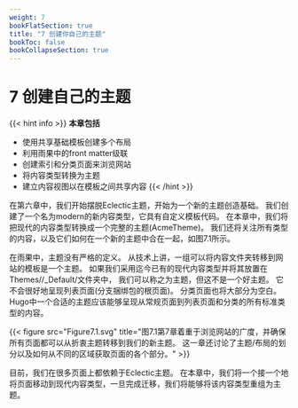 ```yaml
---
weight: 7
bookFlatSection: true
title: "7 创建你自己的主题"
bookToc: false
bookCollapseSection: true
---
```


# 7 创建自己的主题

{{< hint info >}}
**本章包括**
- 使用共享基础模板创建多个布局
- 利用雨果中的front matter级联
- 创建索引和分类页面来浏览网站
- 将内容类型转换为主题
- 建立内容视图以在模板之间共享内容
{{< /hint >}}

在第六章中，我们开始摆脱Eclectic主题，开始为一个新的主题创造基础。 我们创建了一个名为modern的新内容类型，它具有自定义模板代码。 在本章中，我们将把现代的内容类型转换成一个完整的主题(AcmeTheme)。 我们还将关注所有类型的内容，以及它们如何在一个新的主题中合在一起，如图7.1所示。

在雨果中，主题没有严格的定义。 从技术上讲，一组可以将内容文件夹转移到网站的模板是一个主题。 如果我们采用迄今已有的现代内容类型并将其放置在Themes//_Default/文件夹中， 我们可以称之为主题，但这不是一个好主题。 它不会很好地呈现列表页面(分支捆绑包的根页面)。 分类页面也将大部分为空白。 Hugo中一个合适的主题应该能够呈现从常规页面到列表页面和分类的所有标准类型的内容。

{{< figure src="Figure7.1.svg" title="图7.1第7章着重于浏览网站的广度，并确保所有页面都可以从折衷主题转移到我们的新主题。 这一章还讨论了主题/布局的划分以及如何从不同的区域获取页面的各个部分。" >}}

目前，我们在很多页面上都依赖于Eclectic主题。 在本章中，我们将一个接一个地将页面移动到现代内容类型，一旦完成迁移，我们将能够将该内容类型重组为主题。